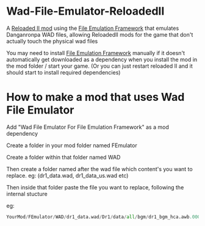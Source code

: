 # Wad-File-Emulator-ReloadedII

A [Reloaded II mod](https://github.com/Reloaded-Project/Reloaded-II) using the [File Emulation Framework](https://github.com/Sewer56/FileEmulationFramework) that emulates Danganronpa WAD files, allowing ReloadedII mods for the game that don't actually touch the physical wad files

You may need to install [File Emulation Framework](https://github.com/Sewer56/FileEmulationFramework) manually if it doesn't automatically get downloaded as a dependency when you install the mod in the mod folder / start your game. (Or you can just restart reloaded II and it should start to install required dependencies)

# How to make a mod that uses Wad File Emulator
Add "Wad File Emulator For File Emulation Framework" as a mod dependency

Create a folder in your mod folder named FEmulator

Create a folder within that folder named WAD

Then create a folder named after the wad file which content's you want to replace. eg: (dr1_data.wad, dr1_data_us.wad etc)

Then inside that folder paste the file you want to replace, following the internal stucture

eg: 
```py
YourMod/FEmulator/WAD/dr1_data.wad/Dr1/data/all/bgm/dr1_bgm_hca.awb.00001.ogg
```
